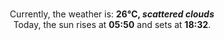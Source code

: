 <p  align="center"><br/>Currently, the weather is: <b> 26°C, <i>scattered clouds</i></b></br>Today, the sun rises at <b>05:50</b> and sets at <b>18:32</b>.</p>